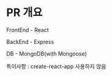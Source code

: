 # PR 개요

FrontEnd - React

BackEnd - Express

DB - MongoDB(with Mongoose)

특이사항 : create-react-app 사용하지 않음